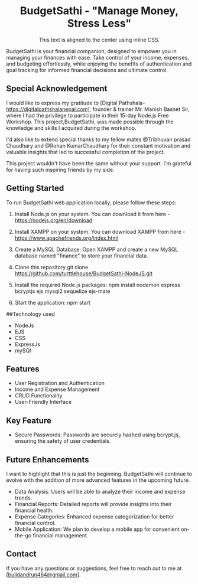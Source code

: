 <h1 align="center">BudgetSathi - "Manage Money, Stress Less"</h1>

<p style="text-align: center;">This text is aligned to the center using inline CSS.</p>


BudgetSathi is your financial companion, designed to empower you in managing your finances with ease.
Take control of your income, expenses, and budgeting effortlessly, while enjoying the benefits of authentication and goal tracking for informed financial decisions 
and ultimate control.

## Special Acknowledgement

I would like to express my gratitude to [Digital Pathshala-https://digitalpathshalanepal.com], founder & trainer Mr. Manish Basnet Sir,
where I had the privilege to participate in their 15-day Node.js Free Workshop. This project,BudgetSathi, was made possible through the knowledge
and skills I acquired during the workshop.

I'd also like to extend special thanks to my fellow mates @Tribhuvan prasad Chaudhary and @Rohan KumarChaudhary
for their constant motivation and valuable insights that led to successful completion of the project.

This project wouldn't have been the same without your support. I'm grateful for having such inspiring friends by my side.

## Getting Started

To run BudgetSathi web application locally, please follow these steps:

1. Install Node.js on your system. You can download it from here - https://nodejs.org/en/download

2. Install XAMPP on your system. You can download XAMPP from here - https://www.apachefriends.org/index.html

3. Create a MySQL Database: Open XAMPP and create a new MySQL database named "finance" to store your financial data.

4. Clone this repository
   git clone https://github.com/turttlehouse/BudgetSathi-NodeJS.git
 
5. Install the required Node.js packages:
   npm install nodemon express bcryptjs ejs mysql2 sequelize ejs-mate

6. Start the application:
   npm start
   

##Technology used

- NodeJs
- EJS
- CSS
- ExpressJs
- mySQl
    

## Features

- User Registration and Authentication
- Income and Expense Management
- CRUD Functionality
- User-Friendly Interface

## Key Feature

- Secure Passwords: Passwords are securely hashed using bcrypt.js, ensuring the safety of user credentials.
                          
## Future Enhancements
   I want to highlight that this is just the beginning.
   BudgetSathi will continue to evolve with the addition of more advanced features in the upcoming future.

- Data Analysis: Users will be able to analyze their income and expense trends.
- Financial Reports: Detailed reports will provide insights into their financial health.
- Expense Categories: Enhanced expense categorization for better financial control.
- Mobile Application: We plan to develop a mobile app for convenient on-the-go financial management.

## Contact

If you have any questions or suggestions, feel free to reach out to me at [buildandrun464@gmail.com].

